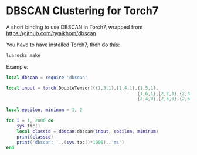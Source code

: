 DBSCAN Clustering for Torch7
===================

A short binding to use DBSCAN in Torch7, wrapped from https://github.com/gyaikhom/dbscan

You have to have installed Torch7, then do this:

```bash
luarocks make
```

Example:

```lua
local dbscan = require 'dbscan'

local input = torch.DoubleTensor({{1,3,1},{1,4,1},{1,5,1},
								                  {1,6,1},{2,2,1},{2,3,0},
								                  {2,4,0},{2,5,0},{2,6,0}})
                                  
local epsilon, mininum = 1, 2

for i = 1, 2000 do
	sys.tic()
	local classid = dbscan.dbscan(input, epsilon, mininum)
	print(classid)
	print('dbscan: '..(sys.toc()*1000)..'ms')
end
```
